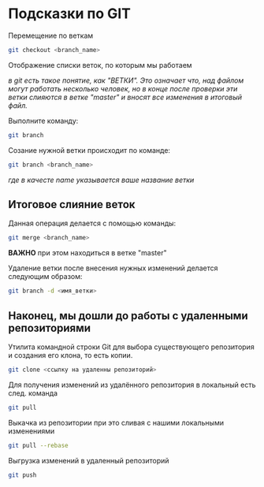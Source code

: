 # Подсказки по GIT

Перемещение по веткам
```sh
git checkout <branch_name>
```

Отображение списки веток, по которым мы работаем

_в git есть такое понятие, как "ВЕТКИ". Это означает что, над файлом могут работать несколько человек, но в конце после проверки эти ветки слияются в ветке "master" и вносят все изменения в итоговый файл._

Выполните команду:

```sh
git branch
```

Созание нужной ветки происходит по команде:
```sh
git branch <branch_name>
```
_где в качесте name указывается ваше название ветки_

## Итоговое слияние веток

Данная операция делается с помощью команды:
```sh
git merge <branch_name>
```
__ВАЖНО__ при этом находиться в ветке "master"

Удаление ветки после внесения нужных изменений делается следующим образом: 

```sh
git branch -d <имя_ветки>
```
## Наконец, мы дошли до работы с удаленными репозиториями

Утилита командной строки Git для выбора существующего репозитория и создания его клона, то есть копии.

```sh
git clone <ссылку на удаленны репозиторий>
```

Для получения изменений из удалённого репозитория в локальный есть след. команда
```sh
git pull
```

Выкачка из репозитории при это сливая с нашими локальными изменениями
```sh
git pull --rebase
```

Выгрузка изменений в удаленный репозиторий
```sh
git push
```




